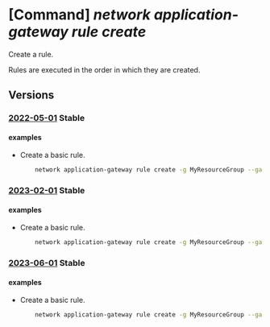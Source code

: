 # [Command] _network application-gateway rule create_

Create a rule.

Rules are executed in the order in which they are created.

## Versions

### [2022-05-01](/Resources/mgmt-plane/L3N1YnNjcmlwdGlvbnMve30vcmVzb3VyY2Vncm91cHMve30vcHJvdmlkZXJzL21pY3Jvc29mdC5uZXR3b3JrL2FwcGxpY2F0aW9uZ2F0ZXdheXMve30=/2022-05-01.xml) **Stable**

<!-- mgmt-plane /subscriptions/{}/resourcegroups/{}/providers/microsoft.network/applicationgateways/{} 2022-05-01 properties.requestRoutingRules[] -->

#### examples

- Create a basic rule.
    ```bash
        network application-gateway rule create -g MyResourceGroup --gateway-name MyAppGateway -n MyRule --http-listener MyBackendListener --rule-type Basic --address-pool MyAddressPool --http-settings MyHttpSettings
    ```

### [2023-02-01](/Resources/mgmt-plane/L3N1YnNjcmlwdGlvbnMve30vcmVzb3VyY2Vncm91cHMve30vcHJvdmlkZXJzL21pY3Jvc29mdC5uZXR3b3JrL2FwcGxpY2F0aW9uZ2F0ZXdheXMve30=/2023-02-01.xml) **Stable**

<!-- mgmt-plane /subscriptions/{}/resourcegroups/{}/providers/microsoft.network/applicationgateways/{} 2023-02-01 properties.requestRoutingRules[] -->

#### examples

- Create a basic rule.
    ```bash
        network application-gateway rule create -g MyResourceGroup --gateway-name MyAppGateway -n MyRule --http-listener MyBackendListener --rule-type Basic --address-pool MyAddressPool --http-settings MyHttpSettings
    ```

### [2023-06-01](/Resources/mgmt-plane/L3N1YnNjcmlwdGlvbnMve30vcmVzb3VyY2Vncm91cHMve30vcHJvdmlkZXJzL21pY3Jvc29mdC5uZXR3b3JrL2FwcGxpY2F0aW9uZ2F0ZXdheXMve30=/2023-06-01.xml) **Stable**

<!-- mgmt-plane /subscriptions/{}/resourcegroups/{}/providers/microsoft.network/applicationgateways/{} 2023-06-01 properties.requestRoutingRules[] -->

#### examples

- Create a basic rule.
    ```bash
        network application-gateway rule create -g MyResourceGroup --gateway-name MyAppGateway -n MyRule --http-listener MyBackendListener --rule-type Basic --address-pool MyAddressPool --http-settings MyHttpSettings
    ```
